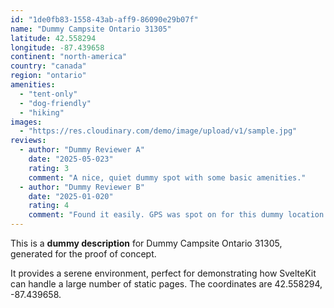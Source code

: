 ```yaml
---
id: "1de0fb83-1558-43ab-aff9-86090e29b07f"
name: "Dummy Campsite Ontario 31305"
latitude: 42.558294
longitude: -87.439658
continent: "north-america"
country: "canada"
region: "ontario"
amenities:
  - "tent-only"
  - "dog-friendly"
  - "hiking"
images:
  - "https://res.cloudinary.com/demo/image/upload/v1/sample.jpg"
reviews:
  - author: "Dummy Reviewer A"
    date: "2025-05-023"
    rating: 3
    comment: "A nice, quiet dummy spot with some basic amenities."
  - author: "Dummy Reviewer B"
    date: "2025-01-020"
    rating: 4
    comment: "Found it easily. GPS was spot on for this dummy location."
---
```


This is a **dummy description** for Dummy Campsite Ontario 31305, generated for the proof of concept.

It provides a serene environment, perfect for demonstrating how SvelteKit can handle a large number of static pages. The coordinates are 42.558294, -87.439658.
